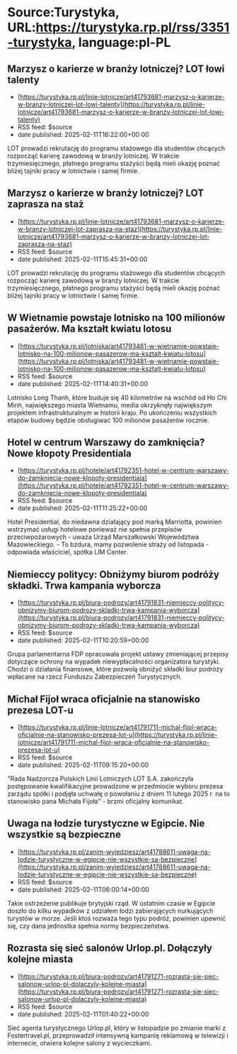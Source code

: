 # Source:Turystyka, URL:https://turystyka.rp.pl/rss/3351-turystyka, language:pl-PL

## Marzysz o karierze w branży lotniczej? LOT łowi talenty
 - [https://turystyka.rp.pl/linie-lotnicze/art41793681-marzysz-o-karierze-w-branzy-lotniczej-lot-lowi-talenty](https://turystyka.rp.pl/linie-lotnicze/art41793681-marzysz-o-karierze-w-branzy-lotniczej-lot-lowi-talenty)
 - RSS feed: $source
 - date published: 2025-02-11T16:22:00+00:00

LOT prowadzi rekrutację do programu stażowego dla studentów chcących rozpocząć karierę zawodową w branży lotniczej. W trakcie trzymiesięcznego, płatnego programu stażyści będą mieli okazję poznać bliżej tajniki pracy w lotnictwie i samej firmie.

## Marzysz o karierze w branży lotniczej? LOT zaprasza na staż
 - [https://turystyka.rp.pl/linie-lotnicze/art41793681-marzysz-o-karierze-w-branzy-lotniczej-lot-zaprasza-na-staz](https://turystyka.rp.pl/linie-lotnicze/art41793681-marzysz-o-karierze-w-branzy-lotniczej-lot-zaprasza-na-staz)
 - RSS feed: $source
 - date published: 2025-02-11T15:45:31+00:00

LOT prowadzi rekrutację do programu stażowego dla studentów chcących rozpocząć karierę zawodową w branży lotniczej. W trakcie trzymiesięcznego, płatnego programu stażyści będą mieli okazję poznać bliżej tajniki pracy w lotnictwie i samej firmie.

## W Wietnamie powstaje lotnisko na 100 milionów pasażerów. Ma kształt kwiatu lotosu
 - [https://turystyka.rp.pl/lotniska/art41793481-w-wietnamie-powstaje-lotnisko-na-100-milionow-pasazerow-ma-ksztalt-kwiatu-lotosu](https://turystyka.rp.pl/lotniska/art41793481-w-wietnamie-powstaje-lotnisko-na-100-milionow-pasazerow-ma-ksztalt-kwiatu-lotosu)
 - RSS feed: $source
 - date published: 2025-02-11T14:40:31+00:00

Lotnisko Long Thanh, które buduje się 40 kilometrów na wschód od Ho Chi Minh, największego miasta Wietnamu, media okrzyknęły największym projektem infrastrukturalnym w historii kraju. Po ukończeniu wszystkich etapów budowy będzie obsługiwać 100 milionów pasażerów rocznie.

## Hotel w centrum Warszawy do zamknięcia? Nowe kłopoty Presidentiala
 - [https://turystyka.rp.pl/hotele/art41792351-hotel-w-centrum-warszawy-do-zamkniecia-nowe-klopoty-presidentiala](https://turystyka.rp.pl/hotele/art41792351-hotel-w-centrum-warszawy-do-zamkniecia-nowe-klopoty-presidentiala)
 - RSS feed: $source
 - date published: 2025-02-11T11:25:22+00:00

Hotel Presidential, do niedawna działający pod marką Marriotta, powinien wstrzymać usługi hotelowe ponieważ nie spełnia przepisów przeciwpożarowych - uważa Urząd Marszałkowski Województwa Mazowieckiego. - To bzdura, mamy pozwolenie straży od listopada - odpowiada właściciel, spółka LIM Center.

## Niemieccy politycy: Obniżymy biurom podróży składki. Trwa kampania wyborcza
 - [https://turystyka.rp.pl/biura-podrozy/art41791831-niemieccy-politycy-obnizymy-biurom-podrozy-skladki-trwa-kampania-wyborcza](https://turystyka.rp.pl/biura-podrozy/art41791831-niemieccy-politycy-obnizymy-biurom-podrozy-skladki-trwa-kampania-wyborcza)
 - RSS feed: $source
 - date published: 2025-02-11T10:20:59+00:00

Grupa parlamentarna FDP opracowała projekt ustawy zmieniającej przepisy dotyczące ochrony na wypadek niewypłacalności organizatora turystyki. Chodzi o działania finansowe, które pozwolą obniżyć składki biur podróży wpłacane na rzecz Funduszu Zabezpieczeń Turystycznych.

## Michał Fijoł wraca oficjalnie na stanowisko prezesa LOT-u
 - [https://turystyka.rp.pl/linie-lotnicze/art41791711-michal-fijol-wraca-oficjalnie-na-stanowisko-prezesa-lot-u](https://turystyka.rp.pl/linie-lotnicze/art41791711-michal-fijol-wraca-oficjalnie-na-stanowisko-prezesa-lot-u)
 - RSS feed: $source
 - date published: 2025-02-11T09:15:20+00:00

"Rada Nadzorcza Polskich Linii Lotniczych LOT S.A. zakończyła postępowanie kwalifikacyjne prowadzone w przedmiocie wyboru prezesa zarządu spółki i podjęła uchwałę o powołaniu z dniem 11 lutego 2025 r. na to stanowisko pana Michała Fijoła" - brzmi oficjalny komunikat.

## Uwaga na łodzie turystyczne w Egipcie. Nie wszystkie są bezpieczne
 - [https://turystyka.rp.pl/zanim-wyjedziesz/art41788611-uwaga-na-lodzie-turystyczne-w-egipcie-nie-wszystkie-sa-bezpieczne](https://turystyka.rp.pl/zanim-wyjedziesz/art41788611-uwaga-na-lodzie-turystyczne-w-egipcie-nie-wszystkie-sa-bezpieczne)
 - RSS feed: $source
 - date published: 2025-02-11T06:00:14+00:00

Takie ostrzeżenie publikuje brytyjski rząd. W ostatnim czasie w Egipcie doszło do kilku wypadków z udziałem łodzi zabierających nurkujących turystów w morze. Jeśli ktoś rozważa tego typu podróż, powinien upewnić się, czy dana jednostka spełnia normy bezpieczeństwa.

## Rozrasta się sieć salonów Urlop.pl. Dołączyły kolejne miasta
 - [https://turystyka.rp.pl/biura-podrozy/art41791271-rozrasta-sie-siec-salonow-urlop-pl-dolaczyly-kolejne-miasta](https://turystyka.rp.pl/biura-podrozy/art41791271-rozrasta-sie-siec-salonow-urlop-pl-dolaczyly-kolejne-miasta)
 - RSS feed: $source
 - date published: 2025-02-11T01:40:22+00:00

Sieć agenta turystycznego Urlop.pl, który w listopadzie po zmianie marki z Fostertravel.pl, przeprowadził intensywną kampanię reklamową w telewizji i internecie, otwiera kolejne salony z wycieczkami.

